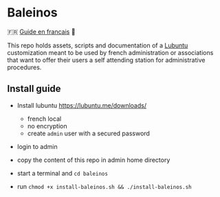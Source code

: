 # Baleinos

🇫🇷 [Guide en francais](README-fr.md) 🥖

This repo holds assets, scripts and documentation of a [Lubuntu](https://lubuntu.me/) customization meant to be used by french administration or associations that want to offer their users a self attending station for administrative procedures.

## Install guide

- Install lubuntu <https://lubuntu.me/downloads/>
  - french local
  - no encryption
  - create `admin` user with a secured password

- login to admin
- copy the content of this repo in admin home directory 
- start a terminal and `cd baleinos`
- run `chmod +x install-baleinos.sh && ./install-baleinos.sh`
